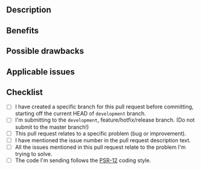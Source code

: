 <!--
  Hey, that's awesome! Thanks for your interest and for taking the time to contribute.
  The following is a set of guidelines for contributing to PublishPress plugin. Use your best judgment, and feel free to propose changes to this document in a pull request. 
  
  Filling out this template is required when contributing.
  Any pull request that does not include enough information to be reviewed in a timely manner may be closed at the maintainers' discretion.
  
  Please, review the guidelines for contributing to this repository:
  
  https://github.com/publishpress/PublishPress/blob/development/CONTRIBUTING.md
 -->

## Description
<!-- We must be able to understand the design of your change from this description. -->

## Benefits
<!-- What benefits will be realized the code changes? -->

## Possible drawbacks
<!-- What are the possible side-effects or negative impacts of the code changes? -->

## Applicable issues
<!-- Link any applicable Issues here -->

## Checklist

<!-- Put an x in the boxes that apply. You can also fill these out after creating the PR. If you're unsure about any of them, don't hesitate to ask. We're here to help! This is simply a reminder of what we are going to look for before merging your code. -->

- [ ] I have created a specific branch for this pull request before committing, starting off the current HEAD of `development` branch. 
- [ ] I'm submitting to the `development`, feature/hotfix/release branch. (Do not submit to the master branch!)
- [ ] This pull request relates to a specific problem (bug or improvement).
- [ ] I have mentioned the issue number in the pull request description text.
- [ ] All the issues mentioned in this pull request relate to the problem I'm trying to solve.
- [ ] The code I'm sending follows the [PSR-12](https://www.php-fig.org/psr/psr-12/) coding style.
